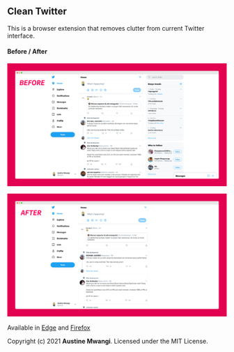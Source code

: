 ## Clean Twitter

This is a browser extension that removes clutter from current Twitter interface.

#### Before / After

![Screenshot-Before](https://github.com/ostoh/clean-twitter/blob/master/screenshot-before.png?raw=true)

![Screenshot-After](https://github.com/ostoh/clean-twitter/blob/master/screenshot-after.png?raw=true)

Available in [Edge](https://microsoftedge.microsoft.com/addons/detail/clean-twitter/dphamlcdfgjpdlcgbnomlkhilookmjae) and [Firefox](https://addons.mozilla.org/en-GB/firefox/addon/clean-twitter/)

Copyright (c) 2021 **Austine Mwangi**. Licensed under the MIT License.
